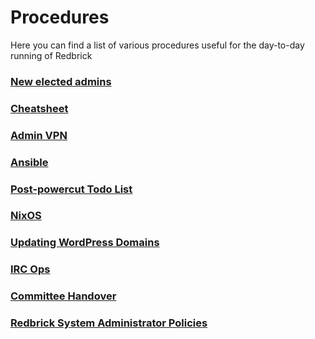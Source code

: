 # Procedures

Here you can find a list of various procedures useful for the day-to-day running of Redbrick

### [New elected admins](new-admins.md)

### [Cheatsheet](cheatsheet.md)

### [Admin VPN](vpn.md)

### [Ansible](ansible.md)

### [Post-powercut Todo List](post-powercut.md)

### [NixOS](nixos.md)

### [Updating WordPress Domains](update-wp-domain.md)

### [IRC Ops](irc-ops.md)

### [Committee Handover](handover.md)

### [Redbrick System Administrator Policies](policies.md)
